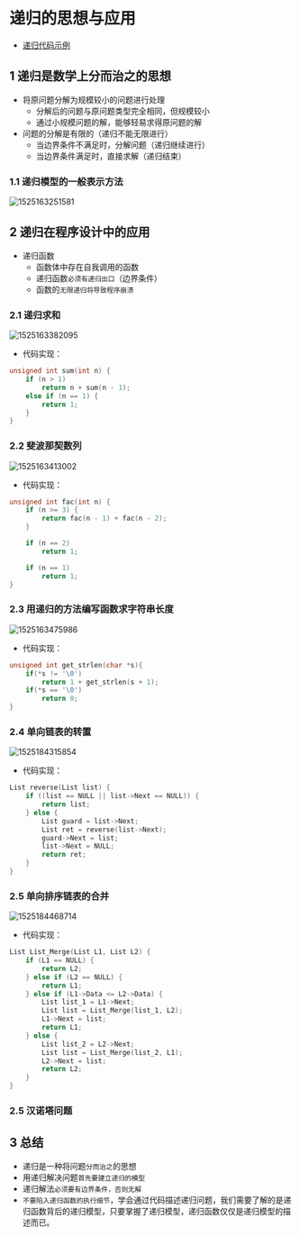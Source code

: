 # 递归的思想与应用

- [递归代码示例](../eclipse/DataStructuresCode/src/Project_01_recursive_function.cpp)

## 1 递归是数学上分而治之的思想

- 将原问题分解为规模较小的问题进行处理
    - 分解后的问题与原问题类型完全相同，但规模较小
    - 通过小规模问题的解，能够轻易求得原问题的解
- 问题的分解是有限的（递归不能无限进行）
    - 当边界条件不满足时，分解问题（递归继续进行）
    - 当边界条件满足时，直接求解（递归结束）

### 1.1 递归模型的一般表示方法

![1525163251581](assets/1525163251581.png)


## 2 递归在程序设计中的应用

- 递归函数
  - 函数体中存在自我调用的函数
  - 递归函数`必须有递归出口`（边界条件）
  - 函数的`无限递归将导致程序崩溃`

### 2.1 递归求和

![1525163382095](assets/1525163382095.png)

- 代码实现：

```c
unsigned int sum(int n) {
	if (n > 1)
		return n + sum(n - 1);
	else if (n == 1) {
		return 1;
	}
}
```

### 2.2 斐波那契数列

![1525163413002](assets/1525163413002.png)

- 代码实现：

```c
unsigned int fac(int n) {
	if (n >= 3) {
		return fac(n - 1) + fac(n - 2);
	}

	if (n == 2)
		return 1;

	if (n == 1)
		return 1;
}
```
### 2.3 用递归的方法编写函数求字符串长度

![1525163475986](assets/1525163475986.png)

- 代码实现：

```c
unsigned int get_strlen(char *s){
	if(*s != '\0')
		return 1 + get_strlen(s + 1);
	if(*s == '\0')
		return 0;
}
```
### 2.4 单向链表的转置

![1525184315854](assets/1525184315854.png)

- 代码实现：

```c
List reverse(List list) {
	if ((list == NULL || list->Next == NULL)) {
		return list;
	} else {
		List guard = list->Next;
		List ret = reverse(list->Next);
		guard->Next = list;
		list->Next = NULL;
		return ret;
	}
}
```

### 2.5 单向排序链表的合并

![1525184468714](assets/1525184468714.png)

- 代码实现：

```c
List List_Merge(List L1, List L2) {
	if (L1 == NULL) {
		return L2;
	} else if (L2 == NULL) {
		return L1;
	} else if (L1->Data <= L2->Data) {
		List list_1 = L1->Next;
		List list = List_Merge(list_1, L2);
		L1->Next = list;
		return L1;
	} else {
		List list_2 = L2->Next;
		List list = List_Merge(list_2, L1);
		L2->Next = list;
		return L2;
	}
}
```

### 2.5 汉诺塔问题

## 3 总结

- 递归是一种将问题`分而治之`的思想
- 用递归解决问题`首先要建立递归的模型`
- 递归解法`必须要有边界条件，否则无解`
- `不要陷入递归函数的执行细节`，学会通过代码描述递归问题，我们需要了解的是递归函数背后的递归模型，只要掌握了递归模型，递归函数仅仅是递归模型的描述而已。